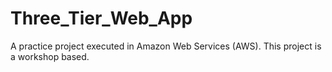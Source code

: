 # Three_Tier_Web_App
A practice project executed in Amazon Web Services (AWS). This project is a workshop based.
